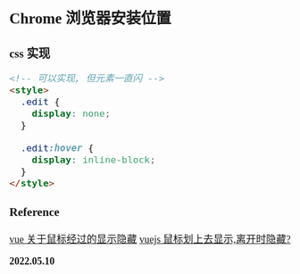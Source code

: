 <font size=4 face='楷体'>

## Chrome 浏览器安装位置

### css 实现

```html
<!-- 可以实现, 但元素一直闪 -->
<style>
  .edit {
    display: none;
  }

  .edit:hover {
    display: inline-block;
  }
</style>
```

### Reference

[vue 关于鼠标经过的显示隐藏](https://segmentfault.com/q/1010000015707588?utm_source=sf-similar-question)
[vuejs 鼠标划上去显示,离开时隐藏?](https://segmentfault.com/q/1010000005663366)

**2022.05.10**

